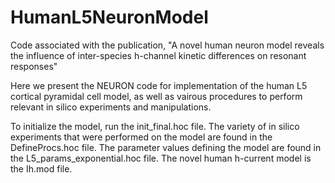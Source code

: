 # HumanL5NeuronModel
Code associated with the publication, "A novel human neuron model reveals the influence of inter-species h-channel kinetic differences on resonant responses"

Here we present the NEURON code for implementation of the human L5 cortical pyramidal cell model, as well as vairous procedures to perform relevant in silico experiments and manipulations.

To initialize the model, run the init_final.hoc file. The variety of in silico experiments that were performed on the model are found in the DefineProcs.hoc file. The parameter values defining the model are found in the L5_params_exponential.hoc file. The novel human h-current model is the Ih.mod file. 
